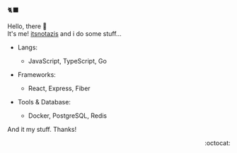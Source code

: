 🐈‍⬛  

Hello, there 👋  
It's me! [itsnotazis](https://github.com/itsnotazis) and i do some stuff...

- Langs:
  - JavaScript, TypeScript, Go

- Frameworks:
  - React, Express, Fiber

- Tools & Database:
  - Docker, PostgreSQL, Redis


And it my stuff. Thanks!  

<p align="right">:octocat:</p>

